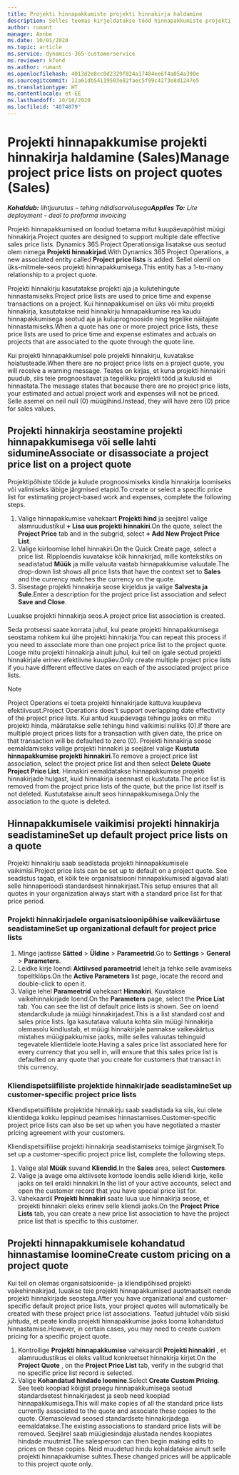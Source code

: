 ```yaml
---
title: Projekti hinnapakkumiste projekti hinnakirja haldamine
description: Selles teemas kirjeldatakse tööd hinnapakkumiste projekti hinnakirjadega. (Sales)
author: rumant
manager: Annbe
ms.date: 10/01/2020
ms.topic: article
ms.service: dynamics-365-customerservice
ms.reviewer: kfend
ms.author: rumant
ms.openlocfilehash: 4013d2e8cc0d2329f824a17484ee6f4a054a390e
ms.sourcegitcommit: 11a61db54119503e82faec5f99c4273e8d1247e5
ms.translationtype: HT
ms.contentlocale: et-EE
ms.lasthandoff: 10/16/2020
ms.locfileid: "4074879"
---
```

# <a name="manage-project-price-lists-on-project-quotes-sales"></a><span data-ttu-id="f29e3-104">Projekti hinnapakkumise projekti hinnakirja haldamine (Sales)</span><span class="sxs-lookup"><span data-stu-id="f29e3-104">Manage project price lists on project quotes (Sales)</span></span>

<span data-ttu-id="f29e3-105">_**Kohaldub:** lihtjuurutus – tehing näidisarvelusega_</span><span class="sxs-lookup"><span data-stu-id="f29e3-105">_**Applies To:** Lite deployment - deal to proforma invoicing_</span></span>

<span data-ttu-id="f29e3-106">Projekti hinnapakkumised on loodud toetama mitut kuupäevapõhist müügi hinnakirja.</span><span class="sxs-lookup"><span data-stu-id="f29e3-106">Project quotes are designed to support multiple date effective sales price lists.</span></span> <span data-ttu-id="f29e3-107">Dynamics 365 Project Operationsiga lisatakse uus seotud olem nimega **Projekti hinnakirjad**.</span><span class="sxs-lookup"><span data-stu-id="f29e3-107">With Dynamics 365 Project Operations, a new associated entity called **Project price lists** is added.</span></span> <span data-ttu-id="f29e3-108">Sellel olemil on üks-mitmele-seos projekti hinnapakkumisega.</span><span class="sxs-lookup"><span data-stu-id="f29e3-108">This entity has a 1-to-many relationship to a project quote.</span></span>

<span data-ttu-id="f29e3-109">Projekti hinnakirju kasutatakse projekti aja ja kulutehingute hinnastamiseks.</span><span class="sxs-lookup"><span data-stu-id="f29e3-109">Project price lists are used to price time and expense transactions on a project.</span></span> <span data-ttu-id="f29e3-110">Kui hinnapakkumisel on üks või mitu projekti hinnakirja, kasutatakse neid hinnakirju hinnapakkumise rea kaudu hinnapakkumisega seotud aja ja kuluprognooside ning tegelike näitajate hinnastamiseks.</span><span class="sxs-lookup"><span data-stu-id="f29e3-110">When a quote has one or more project price lists, these price lists are used to price time and expense estimates and actuals on projects that are associated to the quote through the quote line.</span></span>

<span data-ttu-id="f29e3-111">Kui projekti hinnapakkumisel pole projekti hinnakirju, kuvatakse hoiatusteade.</span><span class="sxs-lookup"><span data-stu-id="f29e3-111">When there are no project price lists on a project quote, you will receive a warning message.</span></span> <span data-ttu-id="f29e3-112">Teates on kirjas, et kuna projekti hinnakiri puudub, siis teie prognoositavat ja tegelikku projekti tööd ja kulusid ei hinnastata.</span><span class="sxs-lookup"><span data-stu-id="f29e3-112">The message states that because there are no project price lists, your estimated and actual project work and expenses will not be priced.</span></span> <span data-ttu-id="f29e3-113">Selle asemel on neil null (0) müügihind.</span><span class="sxs-lookup"><span data-stu-id="f29e3-113">Instead, they will have zero (0) price for sales values.</span></span>

## <a name="associate-or-disassociate-a-project-price-list-on-a-project-quote"></a><span data-ttu-id="f29e3-114">Projekti hinnakirja seostamine projekti hinnapakkumisega või selle lahti sidumine</span><span class="sxs-lookup"><span data-stu-id="f29e3-114">Associate or disassociate a project price list on a project quote</span></span>

<span data-ttu-id="f29e3-115">Projektipõhiste tööde ja kulude prognoosimiseks kindla hinnakirja loomiseks või valimiseks läbige järgmised etapid.</span><span class="sxs-lookup"><span data-stu-id="f29e3-115">To create or select a specific price list for estimating project-based work and expenses, complete the following steps.</span></span>

1. <span data-ttu-id="f29e3-116">Valige hinnapakkumise vahekaart **Projekti hind** ja seejärel valige alamruudustikul **+ Lisa uus projekti hinnakiri**.</span><span class="sxs-lookup"><span data-stu-id="f29e3-116">On the quote, select the **Project Price** tab and in the subgrid, select **+ Add New Project Price List**.</span></span>
2. <span data-ttu-id="f29e3-117">Valige kiirloomise lehel hinnakiri.</span><span class="sxs-lookup"><span data-stu-id="f29e3-117">On the Quick Create page, select a price list.</span></span> <span data-ttu-id="f29e3-118">Ripploendis kuvatakse kõik hinnakirjad, mille kontekstiks on seadistatud **Müük** ja mille valuuta vastab hinnapakkumise valuutale.</span><span class="sxs-lookup"><span data-stu-id="f29e3-118">The drop-down list shows all price lists that have the context set to **Sales** and the currency matches the currency on the quote.</span></span>
4. <span data-ttu-id="f29e3-119">Sisestage projekti hinnakirja seose kirjeldus ja valige **Salvesta ja Sule**.</span><span class="sxs-lookup"><span data-stu-id="f29e3-119">Enter a description for the project price list association and select **Save and Close**.</span></span>

<span data-ttu-id="f29e3-120">Luuakse projekti hinnakirja seos.</span><span class="sxs-lookup"><span data-stu-id="f29e3-120">A project price list association is created.</span></span>

<span data-ttu-id="f29e3-121">Seda protsessi saate korrata juhul, kui peate projekti hinnapakkumisega seostama rohkem kui ühe projekti hinnakirja.</span><span class="sxs-lookup"><span data-stu-id="f29e3-121">You can repeat this process if you need to associate more than one project price list to the project quote.</span></span> <span data-ttu-id="f29e3-122">Looge mitu projekti hinnakirja ainult juhul, kui teil on igale seotud projekti hinnakirjale erinev efektiivne kuupäev.</span><span class="sxs-lookup"><span data-stu-id="f29e3-122">Only create multiple project price lists if you have different effective dates on each of the associated project price lists.</span></span>

> [!NOTE]
> <span data-ttu-id="f29e3-123">Project Operations ei toeta projekti hinnakirjade kattuva kuupäeva efektiivsust.</span><span class="sxs-lookup"><span data-stu-id="f29e3-123">Project Operations does't support overlapping date effectivity of the project price lists.</span></span> <span data-ttu-id="f29e3-124">Kui antud kuupäevaga tehingu jaoks on mitu projekti hinda, määratakse selle tehingu hind vaikimisi nulliks (0).</span><span class="sxs-lookup"><span data-stu-id="f29e3-124">If there are multiple project prices lists for a transaction with given date, the price on that transaction will be defaulted to zero (0).</span></span>
<span data-ttu-id="f29e3-125">Projekti hinnakirja seose eemaldamiseks valige projekti hinnakiri ja seejärel valige **Kustuta hinnapakkumise projekti hinnakiri**.</span><span class="sxs-lookup"><span data-stu-id="f29e3-125">To remove a project price list association, select the project price list and then select **Delete Quote Project Price List**.</span></span> <span data-ttu-id="f29e3-126">Hinnakiri eemaldatakse hinnapakkumise projekti hinnakirjade hulgast, kuid hinnakirja iseennast ei kustutata.</span><span class="sxs-lookup"><span data-stu-id="f29e3-126">The price list is removed from the project price lists of the quote, but the price list itself is not deleted.</span></span> <span data-ttu-id="f29e3-127">Kustutatakse ainult seos hinnapakkumisega.</span><span class="sxs-lookup"><span data-stu-id="f29e3-127">Only the association to the quote is deleted.</span></span>

## <a name="set-up-default-project-price-lists-on-a-quote"></a><span data-ttu-id="f29e3-128">Hinnapakkumisele vaikimisi projekti hinnakirja seadistamine</span><span class="sxs-lookup"><span data-stu-id="f29e3-128">Set up default project price lists on a quote</span></span>

<span data-ttu-id="f29e3-129">Projekti hinnakirju saab seadistada projekti hinnapakkumisele vaikimisi.</span><span class="sxs-lookup"><span data-stu-id="f29e3-129">Project price lists can be set up to default on a project quote.</span></span> <span data-ttu-id="f29e3-130">See seadistus tagab, et kõik teie organisatsiooni hinnapakkumised algavad alati selle hinnaperioodi standardsest hinnakirjast.</span><span class="sxs-lookup"><span data-stu-id="f29e3-130">This setup ensures that all quotes in your organization always start with a standard price list for that price period.</span></span>

### <a name="set-up-organizational-default-for-project-price-lists"></a><span data-ttu-id="f29e3-131">Projekti hinnakirjadele organisatsioonipõhise vaikeväärtuse seadistamine</span><span class="sxs-lookup"><span data-stu-id="f29e3-131">Set up organizational default for project price lists</span></span>

1. <span data-ttu-id="f29e3-132">Minge jaotisse **Sätted** > **Üldine** > **Parameetrid**.</span><span class="sxs-lookup"><span data-stu-id="f29e3-132">Go to **Settings** > **General** > **Parameters**.</span></span>
2. <span data-ttu-id="f29e3-133">Leidke kirje loendi **Aktiivsed parameetrid** lehelt ja tehke selle avamiseks topeltklõps.</span><span class="sxs-lookup"><span data-stu-id="f29e3-133">On the **Active Parameters** list page, locate the record and double-click to open it.</span></span> 
3. <span data-ttu-id="f29e3-134">Valige lehel **Parameetrid** vahekaart **Hinnakiri**. Kuvatakse vaikehinnakirjade loend.</span><span class="sxs-lookup"><span data-stu-id="f29e3-134">On the **Parameters** page, select the **Price List** tab. You can see the list of default price lists is shown.</span></span> <span data-ttu-id="f29e3-135">See on loend standardkulude ja müügi hinnakirjadest.</span><span class="sxs-lookup"><span data-stu-id="f29e3-135">This is a list standard cost and sales price lists.</span></span> <span data-ttu-id="f29e3-136">Iga kasutatava valuuta kohta siin müügi hinnakirja olemasolu kindlustab, et müügi hinnakirjale pannakse vaikeväärtus mistahes müügipakkumise jaoks, mille selles valuutas tehinguid tegevatele klientidele loote.</span><span class="sxs-lookup"><span data-stu-id="f29e3-136">Having a sales price list associated here for every currency that you sell in, will ensure that this sales price list is defaulted on any quote that you create for customers that transact in this currency.</span></span>

### <a name="set-up-customer-specific-project-price-lists"></a><span data-ttu-id="f29e3-137">Kliendispetsiifiliste projektide hinnakirjade seadistamine</span><span class="sxs-lookup"><span data-stu-id="f29e3-137">Set up customer-specific project price lists</span></span>

<span data-ttu-id="f29e3-138">Kliendispetsiifiliste projektide hinnakirju saab seadistada ka siis, kui olete klientidega kokku leppinud peamises hinnastamises.</span><span class="sxs-lookup"><span data-stu-id="f29e3-138">Customer-specific project price lists can also be set up when you have negotiated a master pricing agreement with your customers.</span></span>

<span data-ttu-id="f29e3-139">Kliendispetsiifilise projekti hinnakirja seadistamiseks toimige järgmiselt.</span><span class="sxs-lookup"><span data-stu-id="f29e3-139">To set up a customer-specific project price list, complete the following steps.</span></span>

1. <span data-ttu-id="f29e3-140">Valige alal **Müük** suvand **Kliendid**.</span><span class="sxs-lookup"><span data-stu-id="f29e3-140">In the **Sales** area, select **Customers**.</span></span>
2. <span data-ttu-id="f29e3-141">Valige ja avage oma aktiivsete kontode loendis selle kliendi kirje, kelle jaoks on teil eraldi hinnakiri.</span><span class="sxs-lookup"><span data-stu-id="f29e3-141">In the list of your active accounts, select and open the customer record that you have special price list for.</span></span>
3. <span data-ttu-id="f29e3-142">Vahekaardil **Projekti hinnakiri** saate luua uue hinnakirja seose, et projekti hinnakiri oleks erinev selle kliendi jaoks.</span><span class="sxs-lookup"><span data-stu-id="f29e3-142">On the **Project Price Lists** tab, you can create a new price list association to have the project price list that is specific to this customer.</span></span>

## <a name="create-custom-pricing-on-a-project-quote"></a><span data-ttu-id="f29e3-143">Projekti hinnapakkumisele kohandatud hinnastamise loomine</span><span class="sxs-lookup"><span data-stu-id="f29e3-143">Create custom pricing on a project quote</span></span>

<span data-ttu-id="f29e3-144">Kui teil on olemas organisatsioonide- ja kliendipõhised projekti vaikehinnakirjad, luuakse teie projekti hinnapakkumised auotmaatselt nende projekti hinnakirjade seostega.</span><span class="sxs-lookup"><span data-stu-id="f29e3-144">After you have organizational and customer-specific default project price lists, your project quotes will automatically be created with these project price list associations.</span></span> <span data-ttu-id="f29e3-145">Teatud juhtudel võib siiski juhtuda, et peate kindla projekti hinnapakkumise jaoks looma kohandatud hinnastamise.</span><span class="sxs-lookup"><span data-stu-id="f29e3-145">However, in certain cases, you may need to create custom pricing for a specific project quote.</span></span> 

1. <span data-ttu-id="f29e3-146">Kontrollige **Projekti hinnapakkumise** vahekaardil **Projekti hinnakiri** , et alamruudustikus ei oleks valitud konkreetset hinnakirja kirjet.</span><span class="sxs-lookup"><span data-stu-id="f29e3-146">On the **Project Quote** , on the **Project Price List** tab, verify in the subgrid that no specific price list record is selected.</span></span>
2. <span data-ttu-id="f29e3-147">Valige **Kohandatud hindade loomine**.</span><span class="sxs-lookup"><span data-stu-id="f29e3-147">Select **Create Custom Pricing**.</span></span> <span data-ttu-id="f29e3-148">See teeb koopiad kõigist praegu hinnapakkumisega seotud standardsetest hinnakirjadest ja seob need koopiad hinnapakkumisega.</span><span class="sxs-lookup"><span data-stu-id="f29e3-148">This will make copies of all the standard price lists currently associated to the quote and associate these copies to the quote.</span></span> <span data-ttu-id="f29e3-149">Olemasolevad seosed standardsete hinnakirjadega eemaldatakse.</span><span class="sxs-lookup"><span data-stu-id="f29e3-149">The existing associations to standard price lists will be removed.</span></span> <span data-ttu-id="f29e3-150">Seejärel saab müügiesindaja alustada nendes koopiates hindade muutmist.</span><span class="sxs-lookup"><span data-stu-id="f29e3-150">The salesperson can then begin making edits to prices on these copies.</span></span> <span data-ttu-id="f29e3-151">Neid muudetud hindu kohaldatakse ainult selle projekti hinnapakkumise suhtes.</span><span class="sxs-lookup"><span data-stu-id="f29e3-151">These changed prices will be applicable to this project quote only.</span></span>
